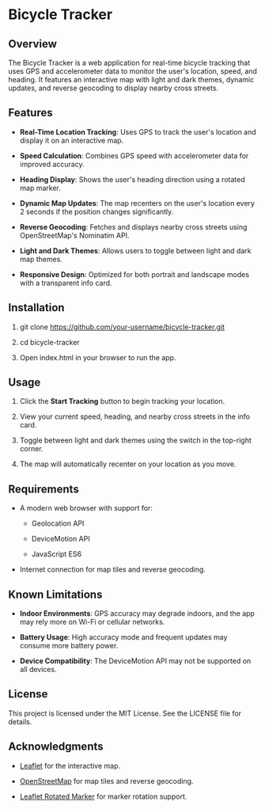 Bicycle Tracker
===============

Overview
--------

The Bicycle Tracker is a web application for real-time bicycle tracking that uses GPS and accelerometer data to monitor the user's location, speed, and heading. It features an interactive map with light and dark themes, dynamic updates, and reverse geocoding to display nearby cross streets.

Features
--------

*   **Real-Time Location Tracking**: Uses GPS to track the user's location and display it on an interactive map.
    
*   **Speed Calculation**: Combines GPS speed with accelerometer data for improved accuracy.
    
*   **Heading Display**: Shows the user's heading direction using a rotated map marker.
    
*   **Dynamic Map Updates**: The map recenters on the user's location every 2 seconds if the position changes significantly.
    
*   **Reverse Geocoding**: Fetches and displays nearby cross streets using OpenStreetMap's Nominatim API.
    
*   **Light and Dark Themes**: Allows users to toggle between light and dark map themes.
    
*   **Responsive Design**: Optimized for both portrait and landscape modes with a transparent info card.
    

Installation
------------

1.  git clone https://github.com/your-username/bicycle-tracker.git
    
2.  cd bicycle-tracker
    
3.  Open index.html in your browser to run the app.
    

Usage
-----

1.  Click the **Start Tracking** button to begin tracking your location.
    
2.  View your current speed, heading, and nearby cross streets in the info card.
    
3.  Toggle between light and dark themes using the switch in the top-right corner.
    
4.  The map will automatically recenter on your location as you move.
    

Requirements
------------

*   A modern web browser with support for:
    
    *   Geolocation API
        
    *   DeviceMotion API
        
    *   JavaScript ES6
        
*   Internet connection for map tiles and reverse geocoding.
    

Known Limitations
-----------------

*   **Indoor Environments**: GPS accuracy may degrade indoors, and the app may rely more on Wi-Fi or cellular networks.
    
*   **Battery Usage**: High accuracy mode and frequent updates may consume more battery power.
    
*   **Device Compatibility**: The DeviceMotion API may not be supported on all devices.
    

License
-------

This project is licensed under the MIT License. See the LICENSE file for details.

Acknowledgments
---------------

*   [Leaflet](https://leafletjs.com/) for the interactive map.
    
*   [OpenStreetMap](https://www.openstreetmap.org/) for map tiles and reverse geocoding.
    
*   [Leaflet Rotated Marker](https://github.com/bbecquet/Leaflet.RotatedMarker) for marker rotation support.
